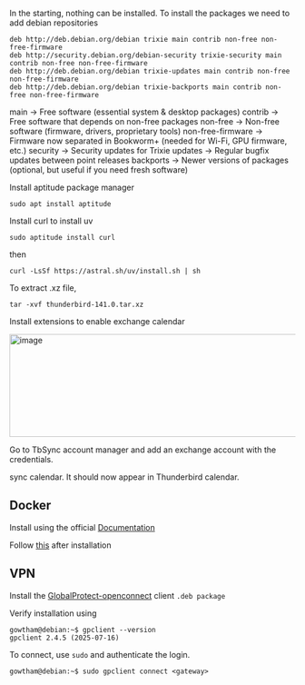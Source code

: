 In the starting, nothing can be installed. To install the packages we need to add debian repositories

```
deb http://deb.debian.org/debian trixie main contrib non-free non-free-firmware
deb http://security.debian.org/debian-security trixie-security main contrib non-free non-free-firmware
deb http://deb.debian.org/debian trixie-updates main contrib non-free non-free-firmware
deb http://deb.debian.org/debian trixie-backports main contrib non-free non-free-firmware
```
main → Free software (essential system & desktop packages)
contrib → Free software that depends on non-free packages
non-free → Non-free software (firmware, drivers, proprietary tools)
non-free-firmware → Firmware now separated in Bookworm+ (needed for Wi-Fi, GPU firmware, etc.)
security → Security updates for Trixie
updates → Regular bugfix updates between point releases
backports → Newer versions of packages (optional, but useful if you need fresh software)

Install aptitude package manager

```
sudo apt install aptitude
```

Install curl to install uv

```
sudo aptitude install curl
```

then

```
curl -LsSf https://astral.sh/uv/install.sh | sh
```


To extract .xz file,
```
tar -xvf thunderbird-141.0.tar.xz
```
Install extensions to enable exchange calendar

<img width="761" height="181" alt="image" src="https://github.com/user-attachments/assets/2758093f-1d0c-49c2-8ef1-7a6e9e626ed1" />

Go to TbSync account manager and add an exchange account with the credentials.

sync calendar. It should now appear in Thunderbird calendar.


## Docker

Install using the official [Documentation](https://docs.docker.com/engine/install/debian/#install-using-the-repository)

Follow [this](https://docs.docker.com/engine/install/linux-postinstall/) after installation

## VPN

Install the [GlobalProtect-openconnect](https://github.com/yuezk/GlobalProtect-openconnect) client `.deb package` 

Verify installation using 
```
gowtham@debian:~$ gpclient --version
gpclient 2.4.5 (2025-07-16)
```
To connect, use `sudo` and authenticate the login.

```
gowtham@debian:~$ sudo gpclient connect <gateway>
```
